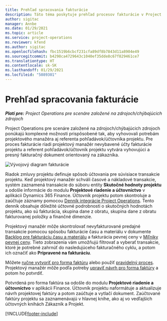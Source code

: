 ```yaml
---
title: Prehľad spracovania fakturácie
description: Táto téma poskytuje prehľad procesov fakturácie v Project Operations pre scenáre založené na zdrojoch/chýbajúcich zdrojoch.
author: sigitac
manager: Annbe
ms.date: 01/29/2021
ms.topic: article
ms.service: project-operations
ms.reviewer: kfend
ms.author: sigitac
ms.openlocfilehash: fbc1519b6cbcf231cfa89df8b7843d11a8904e49
ms.sourcegitcommit: b4298ca4729643c1040ef35dde8c67f829461ce7
ms.translationtype: HT
ms.contentlocale: sk-SK
ms.lasthandoff: 01/29/2021
ms.locfileid: "5089301"
---
```

# <a name="invoicing-process-overview"></a>Prehľad spracovania fakturácie

_**Platí pre:** Project Operations pre scenáre založené na zdrojoch/chýbajúcich zdrojoch_

Project Operations pre scenáre založené na zdrojoch/chýbajúcich zdrojoch ponúkajú komplexné možnosti prispôsobené tak, aby vyhovovali potrebám projektového manažéra aj referenta pohľadávok/účtovníka projektu. Pre proces fakturácie riadi projektový manažér nevybavené účty fakturácie projektu a referent pohľadávok/účtovník projektu vytvára vyhovujúci a presný fakturačný dokument orientovaný na zákazníka.

![Vývojový diagram fakturácie](./media/invoicing-flow.png)

Riadok zmluvy projektu definuje spôsob účtovania pre súvisiace transakcie projektu. Keď projektový manažér schváli časové a nákladové transakcie, systém zaznamená transakcie do súboru entity **Skutočné hodnoty projektu** a odošle informácie do modulu **Projektové riadenie a účtovníctvo** v aplikácii Dynamics 365 Finance. Účtovník projektu potom skontroluje a zaúčtuje záznamy pomocou [Denník integrácie Project Operations](../project-accounting/project-operations-integration-journal.md). Tento denník obsahuje dôležité účtovné podrobnosti o skutočných hodnotách projektu, ako sú fakturácia, skupina dane z obratu, skupina dane z obratu fakturovanej položky a finančné dimenzie.

Projektový manažér môže skontrolovať nevyfakturované predajné transakcie pomocou spôsobu fakturácie času a materiálu v dokumente [Backlog pre fakturáciu času a materiálu](../proforma-invoicing/manage-billing-backlog.md#time-and-material-billing-backlog) a fakturácia pevnej ceny v [Míľniky pevnej ceny](../proforma-invoicing/manage-billing-backlog.md#fixed-price-milestones). Tieto zobrazenia vám umožňujú filtrovať a vyberať transakcie, ktoré je potrebné zahrnúť do nasledujúceho fakturačného cyklu, a potom ich označiť ako **Pripravené na fakturáciu**.

Môžete [ručne vytvoriť pro forma faktúru](../proforma-invoicing/create-manual-proforma-invoice.md) alebo použiť [pravidelný proces](../proforma-invoicing/configure-automated-invoice-creation.md). Projektový manažér môže podľa potreby [upraviť návrh pro forma faktúry](../proforma-invoicing/manage-proforma-invoice.md) a potom ho potvrdiť.

Potvrdená pro forma faktúra sa odošle do modulu **Projektové riadenie a účtovníctvo** v aplikácii Finance. Účtovník projektu naformátuje a aktualizuje návrh projektovej faktúry a potom zaúčtuje a vytlačí dokument. Zaúčtované faktúry projektu sa zaznamenávajú v hlavnej knihe, ako aj vo vedľajších účtovných knihách Zákazník a Projekt.


[!INCLUDE[footer-include](../includes/footer-banner.md)]
